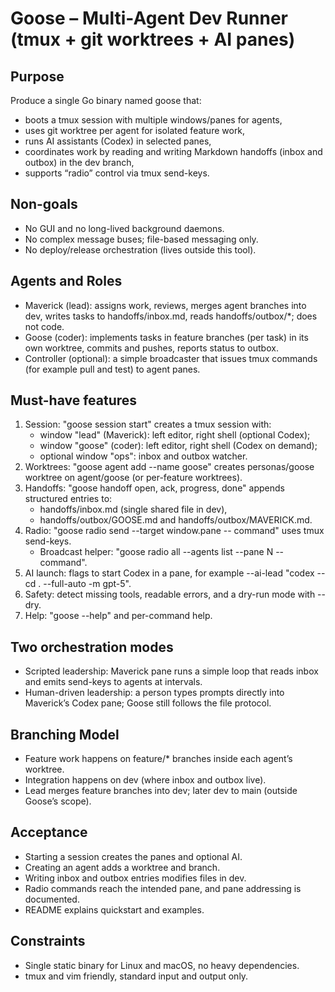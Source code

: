 # Goose – Multi-Agent Dev Runner (tmux + git worktrees + AI panes)

## Purpose
Produce a single Go binary named goose that:
- boots a tmux session with multiple windows/panes for agents,
- uses git worktree per agent for isolated feature work,
- runs AI assistants (Codex) in selected panes,
- coordinates work by reading and writing Markdown handoffs (inbox and outbox) in the dev branch,
- supports “radio” control via tmux send-keys.

## Non-goals
- No GUI and no long-lived background daemons.
- No complex message buses; file-based messaging only.
- No deploy/release orchestration (lives outside this tool).

## Agents and Roles
- Maverick (lead): assigns work, reviews, merges agent branches into dev, writes tasks to handoffs/inbox.md, reads handoffs/outbox/*; does not code.
- Goose (coder): implements tasks in feature branches (per task) in its own worktree, commits and pushes, reports status to outbox.
- Controller (optional): a simple broadcaster that issues tmux commands (for example pull and test) to agent panes.

## Must-have features
1. Session: "goose session start" creates a tmux session with:
   - window "lead" (Maverick): left editor, right shell (optional Codex);
   - window "goose" (coder): left editor, right shell (Codex on demand);
   - optional window "ops": inbox and outbox watcher.
2. Worktrees: "goose agent add --name goose" creates personas/goose worktree on agent/goose (or per-feature worktrees).
3. Handoffs: "goose handoff open, ack, progress, done" appends structured entries to:
   - handoffs/inbox.md (single shared file in dev),
   - handoffs/outbox/GOOSE.md and handoffs/outbox/MAVERICK.md.
4. Radio: "goose radio send --target window.pane -- command" uses tmux send-keys.
   - Broadcast helper: "goose radio all --agents list --pane N -- command".
5. AI launch: flags to start Codex in a pane, for example --ai-lead "codex --cd . --full-auto -m gpt-5".
6. Safety: detect missing tools, readable errors, and a dry-run mode with --dry.
7. Help: "goose --help" and per-command help.

## Two orchestration modes
- Scripted leadership: Maverick pane runs a simple loop that reads inbox and emits send-keys to agents at intervals.
- Human-driven leadership: a person types prompts directly into Maverick’s Codex pane; Goose still follows the file protocol.

## Branching Model
- Feature work happens on feature/* branches inside each agent’s worktree.
- Integration happens on dev (where inbox and outbox live).
- Lead merges feature branches into dev; later dev to main (outside Goose’s scope).

## Acceptance
- Starting a session creates the panes and optional AI.
- Creating an agent adds a worktree and branch.
- Writing inbox and outbox entries modifies files in dev.
- Radio commands reach the intended pane, and pane addressing is documented.
- README explains quickstart and examples.

## Constraints
- Single static binary for Linux and macOS, no heavy dependencies.
- tmux and vim friendly, standard input and output only.

